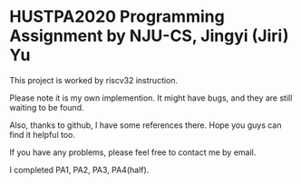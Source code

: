 
 # HUSTPA2020 Programming Assignment by NJU-CS, Jingyi (Jiri) Yu

 This project is worked by riscv32 instruction. 

 Please note it is my own implemention. It might have bugs, and they are still waiting to be found.

 Also, thanks to github, I have some references there. Hope you guys can find it helpful too.

 If you have any problems, please feel free to contact me by email.
 
 I completed PA1, PA2, PA3, PA4(half).
